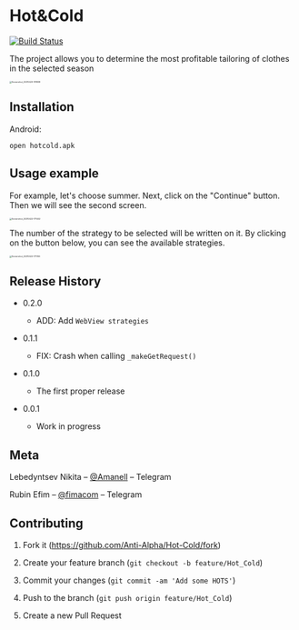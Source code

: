 # Hot&Cold

[![Build Status][travis-image]][travis-url]

The project allows you to determine the most profitable tailoring of clothes in the selected season

<img src="/Users/nikitalebedintsev/Downloads/Screenshot_20210420-181839.jpg" alt="Screenshot_20210420-181839" style="zoom: 25%;" />

## Installation

Android:

```open hotcold.apk```

## Usage example

For example, let's choose summer. Next, click on the "Continue" button. Then we will see the second screen.

<img src="/Users/nikitalebedintsev/Downloads/Screenshot_20210422-171402.jpg" alt="Screenshot_20210422-171402" style="zoom:25%;" />

The number of the strategy to be selected will be written on it. By clicking on the button below, you can see the available strategies.

<img src="/Users/nikitalebedintsev/Downloads/Screenshot_20210422-171746.jpg" alt="Screenshot_20210422-171746" style="zoom:25%;" />

## Release History

* 0.2.0
  * ADD: Add `WebView strategies`

* 0.1.1
  * FIX: Crash when calling `_makeGetRequest()` 

* 0.1.0
  * The first proper release

* 0.0.1
  * Work in progress

## Meta

Lebedyntsev Nikita – [@Amanell](https://t.me/Amanell) – Telegram

Rubin Efim – [@fimacom](https://t.me/fimacom) – Telegram

## Contributing

1. Fork it (<https://github.com/Anti-Alpha/Hot-Cold/fork>)

2. Create your feature branch (`git checkout -b feature/Hot_Cold`)

3. Commit your changes (`git commit -am 'Add some HOTS'`)

4. Push to the branch (`git push origin feature/Hot_Cold`)

5. Create a new Pull Request



[npm-image]: https://img.shields.io/npm/v/datadog-metrics.svg?style=flat-square
[travis-image]: https://img.shields.io/travis/dbader/node-datadog-metrics/master.svg?style=flat-square
[travis-url]: https://travis-ci.org/dbader/node-datadog-metrics
[wiki]: https://github.com/yourname/yourproject/wiki